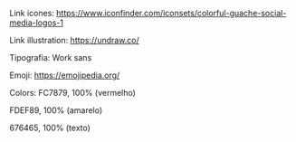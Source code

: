 Link icones:
https://www.iconfinder.com/iconsets/colorful-guache-social-media-logos-1

Link illustration:
https://undraw.co/

Tipografia:
Work sans

Emoji:
https://emojipedia.org/

Colors:
FC7879, 100% (vermelho)

FDEF89, 100% (amarelo)

676465, 100% (texto)